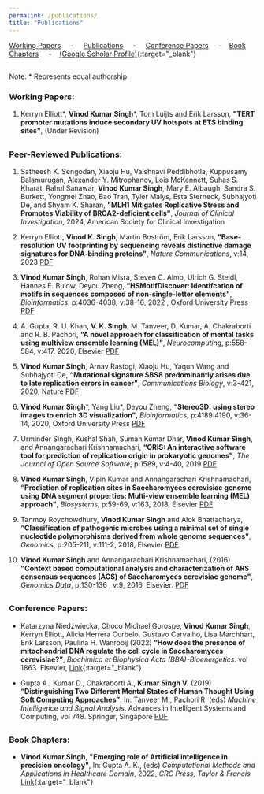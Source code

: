 ```yaml
---
permalink: /publications/
title: "Publications"
---
```


[Working Papers](#active) &nbsp; &nbsp; - &nbsp; &nbsp; [Publications](#pubs) &nbsp; &nbsp; - &nbsp; &nbsp; [Conference Papers](#ConfrePubs) &nbsp; &nbsp; - &nbsp; &nbsp;[Book Chapters](#bookchaps) &nbsp; &nbsp; - &nbsp; &nbsp;[(Google Scholar Profile)](https://scholar.google.co.in/citations?user=2482OI4AAAAJ&hl=en&authuser=1){:target="_blank"}

<h2 id="active">
</h2>


Note: \* Represents equal authorship

### Working Papers:

   1. Kerryn Elliott\*, **Vinod Kumar Singh**\*, Tom Luijts and Erik Larsson, **"TERT promoter mutations induce secondary UV hotspots at ETS binding sites"**, (Under Revision) 


<h2 id="pubs">
</h2>

### Peer-Reviewed Publications:
   1. Satheesh K. Sengodan, Xiaoju Hu, Vaishnavi Peddibhotla, Kuppusamy Balamurugan, Alexander Y. Mitrophanov, Lois McKennett, Suhas S. Kharat, Rahul Sanawar, **Vinod Kumar Singh**, Mary E. Albaugh, Sandra S. Burkett, Yongmei Zhao, Bao Tran, Tyler Malys, Esta Sterneck, Subhajyoti De, and Shyam K. Sharan, **"MLH1 Mitigates Replicative Stress and Promotes Viability of BRCA2-deficient cells"**, *Journal of Clinical Investigation*, 2024, American Society for Clinical Investigation


  1. Kerryn Elliott, **Vinod K. Singh**, Martin Boström, Erik Larsson, **"Base-resolution UV footprinting by sequencing reveals distinctive damage signatures for DNA-binding proteins"**, *Nature Communications*, v:14, 2023 [PDF](/files/2023_UV_damagePatterns.pdf)

  1. **Vinod Kumar Singh**, Rohan Misra, Steven C. Almo, Ulrich G. Steidl, Hannes E. Bulow, Deyou Zheng, **“HSMotifDiscover: Identifcation of motifs in sequences composed of non-single-letter elements"**, *Bioinformatics*, p:4036-4038,  v:38-16, 2022 , Oxford University Press [PDF](/files/HSMotifDiscover_Full.pdf)
 
  1. A. Gupta, R. U. Khan, **V. K. Singh**, M. Tanveer, D. Kumar, A. Chakraborti and R. B. Pachori, **“A novel approach for classification of mental tasks using multiview ensemble learning (MEL)"**, *Neurocomputing*, p:558-584, v:417, 2020, Elsevier [PDF](/files/Article7_NeuroComputing_MEL.pdf)

  1.	**Vinod Kumar Singh**, Arnav Rastogi, Xiaoju Hu, Yaqun Wang and Subhajyoti De,  **“Mutational signature SBS8 predominantly arises due to late replication errors in cancer"**, *Communications Biology*, v:3-421, 2020, Nature [PDF](/files/Article_6_CommunicationBiology_2020.pdf)

  1.	**Vinod Kumar Singh**\*, Yang Liu\*, Deyou Zheng, **“Stereo3D: using stereo images to enrich 3D visualization"**, *Bioinformatics*, p:4189:4190, v:36-14, 2020, Oxford University Press [PDF](/files/Article_5_Bioinformatics2020.pdf)

  1.	Urminder Singh, Kushal Shah, Suman Kumar Dhar, **Vinod Kumar Singh**, and Annangarachari Krishnamachari, **“ORIS: An interactive software tool for prediction of replication origin in prokaryotic genomes"**, *The Journal of Open Source Software*, p:1589,  v:4-40, 2019 [PDF](/files/Article4_JOSS_2019.pdf)

  1.	**Vinod Kumar Singh**, Vipin Kumar and Annangarachari Krishnamachari, **“Prediction of replication sites in Saccharomyces cerevisiae genome using DNA segment properties: Multi-view ensemble learning (MEL) approach"**, *Biosystems*, p:59-69, v:163, 2018, Elsevier [PDF](/files/Article2_MEL.pdf)

  1.	Tanmoy Roychowdhury, **Vinod Kumar Singh** and Alok Bhattacharya, **“Classification of pathogenic microbes using a minimal set of single nucleotide polymorphisms derived from whole genome sequences"**, *Genomics*, p:205-211, v:111-2, 2018, Elsevier [PDF](/files/Article_3_SNP_genomics.pdf)

  1.	**Vinod Kumar Singh** and Annangarachari Krishnamachari, (2016) **"Context based computational analysis and characterization of ARS consensus sequences (ACS) of Saccharomyces cerevisiae genome"**, *Genomics Data*, p:130-136 , v:9, 2016, Elsevier. [PDF](/files/Article1_characterization.pdf)


<h2 id="ConfrePubs">
</h2>

### Conference Papers:

  * Katarzyna Niedźwiecka, Choco Michael Gorospe, **Vinod Kumar Singh**, Kerryn Elliott, Alicia Herrera Curbelo, Gustavo Carvalho, Lisa Marchhart, Erik Larsson, Paulina H. Wanrooij (2022) **“How does the presence of mitochondrial DNA regulate the cell cycle in Saccharomyces cerevisiae?”**, *Biochimica et Biophysica Acta (BBA)-Bioenergetics*. vol 1863. Elsevier, [Link](https://www.sciencedirect.com/science/article/pii/S000527282200367X?via%3Dihub){:target="_blank"}

  * Gupta A., Kumar D., Chakraborti A., **Kumar Singh V.** (2019) **“Distinguishing Two Different Mental States of Human Thought Using Soft Computing Approaches”**. In: Tanveer M., Pachori R. (eds) *Machine Intelligence and Signal Analysis*. Advances in Intelligent Systems and Computing, vol 748. Springer, Singapore [PDF](/files/Chapter1_Aks.pdf)

<h2 id="bookchaps">
</h2>

### Book Chapters:

  * **Vinod Kumar Singh**, **"Emerging role of Artificial intelligence in precision oncology"**,  In: Gupta A. K., (eds) *Computational Methods and Applications in Healthcare Domain*, 2022, *CRC Press, Taylor & Francis* [Link](https://www.taylorfrancis.com/chapters/edit/10.1201/9781003368342-14/emerging-role-artificial-intelligence-precision-oncology-vinod-kumar-singh){:target="_blank"}

